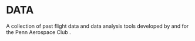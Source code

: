 # DATA

A collection of past flight data and data analysis tools developed by and for the Penn Aerospace Club
.
